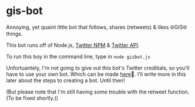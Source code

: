 # gis-bot
Annoying, yet quaint little bot that follows, shares (retweets) &amp; likes :globe_with_meridians:GIS:globe_with_meridians: things.

This bot runs off of Node.js, [Twitter NPM](https://www.npmjs.com/package/twitter "Twitter npm") & [Twitter API](https://developer.twitter.com/en/docs/api-reference-index "Twitter api").

To run this boy in the command line, type in `node gisbot.js`

Unfortuantely, I'm not going to give out this bot's Twitter creditials, so you'll have to use your own bot. Which can be made [here](https://apps.twitter.com/app/new "click to adopt a bot!"):hatching_chick:. I'll write more in this later about the steps to creating a bot. Until then!

(But please note that I'm still having some trouble with the retweet function. (To be fixed shortly.))
